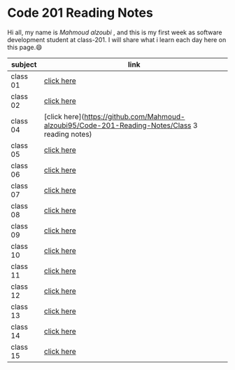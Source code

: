 # Code 201 Reading Notes

Hi all, my name is *Mahmoud alzoubi* , and this is my first week as software development student at class-201. I will share what i learn each day here on this page.:smile:

| subject    | link     |
| ----------- | ----------- |
| class 01 | [click here](https://mahmoud-alzoubi95.github.io/Code-201-Reading-Notes/Introductory%20HTML%20and%20JavaScript) |
| class 02 | [click here](https://mahmoud-alzoubi95.github.io/Code-201-Reading-Notes/class02reading) |
| class 04 | [click here](https://github.com/Mahmoud-alzoubi95/Code-201-Reading-Notes/Class 3 reading notes) |
| class 05 | [click here]() |
| class 06 | [click here]() |
| class 07 | [click here]() |
| class 08 | [click here]() |
| class 09 | [click here]() |
| class 10 | [click here]() |
| class 11 | [click here]() |
| class 12 | [click here]() |
| class 13 | [click here]() |
| class 14 | [click here]() |
| class 15 | [click here]() |
